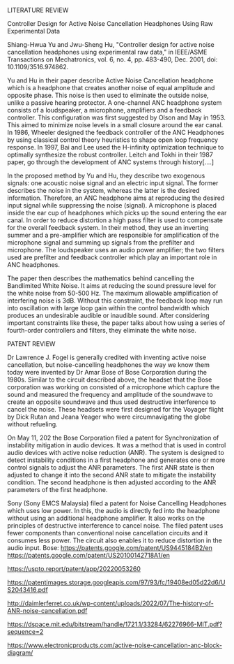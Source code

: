 LITERATURE REVIEW

Controller Design for Active Noise Cancellation Headphones Using Raw Experimental Data

Shiang-Hwua Yu and Jwu-Sheng Hu, "Controller design for active noise cancellation headphones using experimental raw data," in IEEE/ASME Transactions on Mechatronics, vol. 6, no. 4, pp. 483-490, Dec. 2001, doi: 10.1109/3516.974862.

Yu and Hu in their paper describe Active Noise Cancellation headphone which is a headphone that creates another noise
of equal amplitude and opposite phase. This noise is then used to eliminate the outside noise, unlike a passive hearing protector.
A one-channel ANC headphone system consists of a loudspeaker, a microphone, amplifiers and  a feedback controller. This configuration was first suggested by Olson and May in 1953. This aimed to minimize noise levels in a small closure around the ear canal. 
In 1986, Wheeler designed the feedback controller of the ANC Headphones by using classical control theory heuristics to shape open loop frequency response. In 1997, Bai and Lee used the H-infinity optimization technique to optimally synthesize the robust controller. Leitch and Tokhi in their 1987 paper, go through the development of ANC systems through history[....]

In the proposed method by Yu and Hu, they describe two exogenous signals: one acoustic noise signal and an electric input signal. The former describes the noise in the system, whereas the latter is the desired information. Therefore, an ANC headphone aims at reproducing the desired input signal while suppressing the noise (signal). 
A microphone is placed inside the ear cup of headphones which picks up the sound entering the ear canal. In order to reduce distortion a high pass filter is used to compensate for the overall feedback system. 
In their method, they use an inverting summer and a pre-amplifier which are responsible for amplification of the microphone signal and summing up signals from the prefilter and microphone.
The loudspeaker uses an audio power amplifier; the two filters used are prefilter and feedback controller which play an important role in ANC headphones. 

The paper then describes the mathematics behind cancelling the Bandlimited White Noise. It aims at reducing the sound pressure level for the white noise from 50-500 Hz. The maximum allowable amplification of interfering noise is 3dB. Without this constraint, the feedback loop may run into oscillation with large loop gain within the control bandwidth which produces an undesirable audible or inaudible sound. After considering important constraints like these, the paper talks about how using a series of fourth-order controllers and filters, they eliminate the white noise. 

PATENT REVIEW

Dr Lawrence J. Fogel is generally credited with inventing active noise cancellation, but noise-cancelling headphones the way we know them today were invented by Dr Amar Bose of Bose Corporation during the 1980s. Similar to the circuit described above, the headset that the Bose corporation was working on consisted of a microphone which capture the sound and measured the frequency and amplitude of the soundwave to create an opposite soundwave and thus used destructive interference to cancel the noise. These headsets were first designed for the Voyager flight by Dick Rutan and Jeana Yeager who were circumnavigating the globe without refueling. 

On May 11, 202 the Bose Corporation filed a patent for Synchronization of instability mitigation in audio devices. It was a method that is used in control audio devices with active noise reduction (ANR). The system is designed to detect instability conditions in a first headphone and generates one or more control signals to adjust the ANR parameters. The first ANR state is then adjusted to change it into the second ANR state to mitigate the instability condition. The second headphone is then adjusted according to the ANR parameters of the first headphone. 

Sony (Sony EMCS Malaysia) filed a patent for Noise Cancelling Headphones which uses low power. In this, the audio is directly fed into the headphone without using an additional headphone amplifier. It also works on the principles of destructive interference to cancel noise. The filed patent uses fewer components than conventional noise cancellation circuits and it consumes less power. The circuit also enables it to reduce distortion in the audio input. 
Bose: https://patents.google.com/patent/US9445184B2/en 
https://patents.google.com/patent/US20100142718A1/en

https://uspto.report/patent/app/20220053260

https://patentimages.storage.googleapis.com/97/93/fc/19408ed05d22d6/US2043416.pdf 

http://daimlerferret.co.uk/wp-content/uploads/2022/07/The-history-of-ANR-noise-cancellation.pdf

https://dspace.mit.edu/bitstream/handle/1721.1/33284/62276966-MIT.pdf?sequence=2

https://www.electronicproducts.com/active-noise-cancellation-anc-block-diagram/
